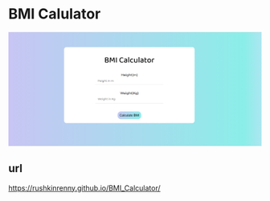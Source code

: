 # BMI Calulator
<img src="images/Capture1.PNG" >

## url
 https://rushkinrenny.github.io/BMI_Calculator/

